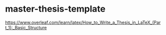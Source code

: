 # master-thesis-template

https://www.overleaf.com/learn/latex/How_to_Write_a_Thesis_in_LaTeX_(Part_1):_Basic_Structure
